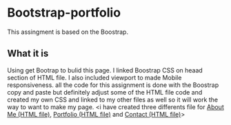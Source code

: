 # Bootstrap-portfolio
This assingment is based on the Boostrap.
## What it is
Using get Bootrap to bulid this page. I linked Boostrap CSS on heaad section of HTML file. I also included viewport to made Mobile responsiveness. all the code for this assignment is done with the Boostrap copy and paste but definitely adjust some of the HTML file code and created my own CSS and linked to my other files as well so it will work the way to want to make my page. 
<i have created three differents file for [About Me (HTML file)](https://github.com/lamashree/Bootstrap-portfolio/blob/master/index.html), [Portfolio (HTML file)](https://github.com/lamashree/Bootstrap-portfolio/blob/master/portfolio.html) and [Contact (HTML file)](https://github.com/lamashree/Bootstrap-portfolio/blob/master/contact.html)>
